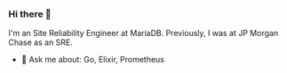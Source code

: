 ### Hi there 👋

I'm an Site Reliability Engineer at MariaDB. Previously, I was at JP Morgan Chase as an SRE.

- 💬 Ask me about: Go, Elixir, Prometheus

<!--
**glenn-m/glenn-m** is a ✨ _special_ ✨ repository because its `README.md` (this file) appears on your GitHub profile.

Here are some ideas to get you started:

- 🔭 I’m currently working on ...
- 👯 I’m looking to collaborate on ...
- 🤔 I’m looking for help with ...

- 📫 How to reach me: ...
- 😄 Pronouns: ...
- ⚡ Fun fact: ...
-->
